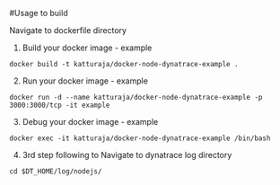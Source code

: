 #Usage to build

Navigate to dockerfile directory

1. Build your docker image - example
```
docker build -t katturaja/docker-node-dynatrace-example .
```

2. Run your docker image - example
```
docker run -d --name katturaja/docker-node-dynatrace-example -p 3000:3000/tcp -it example
```

3. Debug your docker image - example
```
docker exec -it katturaja/docker-node-dynatrace-example /bin/bash
```

4. 3rd step following to Navigate to dynatrace log directory
```
cd $DT_HOME/log/nodejs/
```

